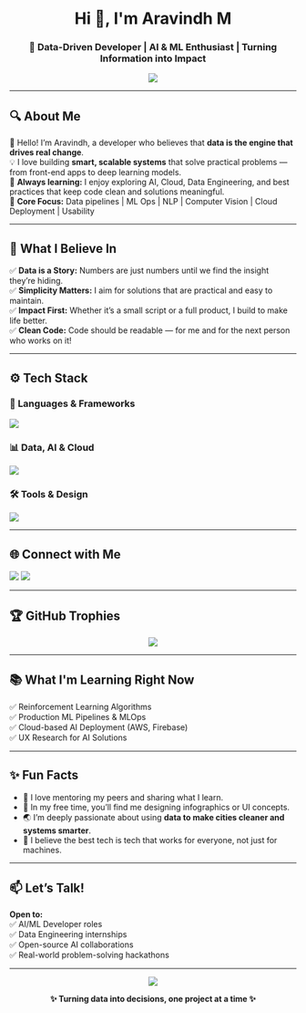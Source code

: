 <h1 align="center">Hi 👋, I'm Aravindh M</h1>
<h3 align="center">🚀 Data-Driven Developer | AI & ML Enthusiast | Turning Information into Impact</h3>

<p align="center">
  <img src="https://readme-typing-svg.herokuapp.com?font=Fira+Code&size=24&duration=4000&pause=500&center=true&vCenter=true&width=600&lines=I+love+turning+raw+data+into+real+solutions.;AI+%7C+ML+%7C+Deep+Learning+%7C+Data+Engineering;Clean+Code.+Smart+Models.+Practical+Impact."/>
</p>

---

## 🔍 About Me

🙌 Hello! I’m Aravindh, a developer who believes that **data is the engine that drives real change**.  
💡 I love building **smart, scalable systems** that solve practical problems — from front-end apps to deep learning models.  
🌱 **Always learning:** I enjoy exploring AI, Cloud, Data Engineering, and best practices that keep code clean and solutions meaningful.  
🧩 **Core Focus:** Data pipelines | ML Ops | NLP | Computer Vision | Cloud Deployment | Usability

---

## 📌 What I Believe In

✅ **Data is a Story:** Numbers are just numbers until we find the insight they’re hiding.  
✅ **Simplicity Matters:** I aim for solutions that are practical and easy to maintain.  
✅ **Impact First:** Whether it’s a small script or a full product, I build to make life better.  
✅ **Clean Code:** Code should be readable — for me and for the next person who works on it!

---

## ⚙️ Tech Stack

### 🧩 Languages & Frameworks
<p>
  <img src="https://skillicons.dev/icons?i=python,javascript,typescript,html,css,react" />
</p>

### 📊 Data, AI & Cloud
<p>
  <img src="https://skillicons.dev/icons?i=numpy,pandas,mongodb,mysql,firebase,aws" />
</p>

### 🛠️ Tools & Design
<p>
  <img src="https://skillicons.dev/icons?i=figma,photoshop,postman,selenium,git,github" />
</p>

---

## 🌐 Connect with Me

<p>
  <a href="mailto:aravindh.mag@gmail.com"><img src="https://img.shields.io/badge/-Email-D14836?style=for-the-badge&logo=gmail&logoColor=white"></a>
  <a href="https://www.linkedin.com/in/aravindh-m-392041257/"><img src="https://img.shields.io/badge/-LinkedIn-0A66C2?style=for-the-badge&logo=linkedin&logoColor=white"></a>
</p>

---

## 🏆 GitHub Trophies

<p align="center">
  <img src="https://github-profile-trophy.vercel.app/?username=YOUR-GITHUB-USERNAME&theme=dracula&no-frame=true&no-bg=true&margin-w=10" />
</p>

---

## 📚 What I'm Learning Right Now

✅ Reinforcement Learning Algorithms  
✅ Production ML Pipelines & MLOps  
✅ Cloud-based AI Deployment (AWS, Firebase)  
✅ UX Research for AI Solutions  

---

## ✨ Fun Facts

- 💬 I love mentoring my peers and sharing what I learn.
- 🎨 In my free time, you’ll find me designing infographics or UI concepts.
- 🌏 I’m deeply passionate about using **data to make cities cleaner and systems smarter**.
- 🚀 I believe the best tech is tech that works for everyone, not just for machines.

---

## 📫 Let’s Talk!

**Open to:**  
✅ AI/ML Developer roles  
✅ Data Engineering internships  
✅ Open-source AI collaborations  
✅ Real-world problem-solving hackathons

---

<p align="center">
  <img src="https://capsule-render.vercel.app/api?type=waving&color=gradient&height=120&section=footer"/>
</p>

<p align="center"><b>✨ Turning data into decisions, one project at a time ✨</b></p>
